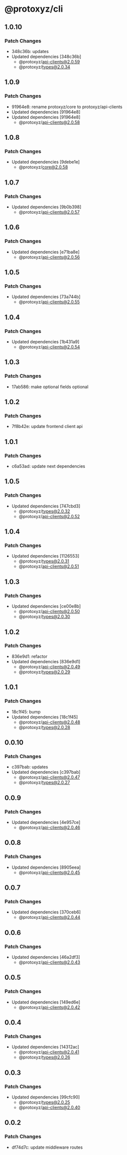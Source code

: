 # @protoxyz/cli

## 1.0.10

### Patch Changes

- 348c36b: updates
- Updated dependencies [348c36b]
  - @protoxyz/api-clients@2.0.59
  - @protoxyz/types@2.0.34

## 1.0.9

### Patch Changes

- 91964e8: rename protoxyz/core to protoxyz/api-clients
- Updated dependencies [91964e8]
- Updated dependencies [91964e8]
  - @protoxyz/api-clients@2.0.58

## 1.0.8

### Patch Changes

- Updated dependencies [9debe1e]
  - @protoxyz/core@2.0.58

## 1.0.7

### Patch Changes

- Updated dependencies [9b0b398]
  - @protoxyz/api-clients@2.0.57

## 1.0.6

### Patch Changes

- Updated dependencies [e71ba8e]
  - @protoxyz/api-clients@2.0.56

## 1.0.5

### Patch Changes

- Updated dependencies [73a744b]
  - @protoxyz/api-clients@2.0.55

## 1.0.4

### Patch Changes

- Updated dependencies [1b431a9]
  - @protoxyz/api-clients@2.0.54

## 1.0.3

### Patch Changes

- 17ab586: make optional fields optional

## 1.0.2

### Patch Changes

- 7f8b42e: update frontend client api

## 1.0.1

### Patch Changes

- c6a53ad: update next dependencies

## 1.0.5

### Patch Changes

- Updated dependencies [747cbd3]
  - @protoxyz/types@2.0.32
  - @protoxyz/api-clients@2.0.52

## 1.0.4

### Patch Changes

- Updated dependencies [1126553]
  - @protoxyz/types@2.0.31
  - @protoxyz/api-clients@2.0.51

## 1.0.3

### Patch Changes

- Updated dependencies [ce00e8b]
  - @protoxyz/api-clients@2.0.50
  - @protoxyz/types@2.0.30

## 1.0.2

### Patch Changes

- 836e9d1: refactor
- Updated dependencies [836e9d1]
  - @protoxyz/api-clients@2.0.49
  - @protoxyz/types@2.0.29

## 1.0.1

### Patch Changes

- 18c1f45: bump
- Updated dependencies [18c1f45]
  - @protoxyz/api-clients@2.0.48
  - @protoxyz/types@2.0.28

## 0.0.10

### Patch Changes

- c397bab: updates
- Updated dependencies [c397bab]
  - @protoxyz/api-clients@2.0.47
  - @protoxyz/types@2.0.27

## 0.0.9

### Patch Changes

- Updated dependencies [4e957ce]
  - @protoxyz/api-clients@2.0.46

## 0.0.8

### Patch Changes

- Updated dependencies [8905eea]
  - @protoxyz/api-clients@2.0.45

## 0.0.7

### Patch Changes

- Updated dependencies [370ceb6]
  - @protoxyz/api-clients@2.0.44

## 0.0.6

### Patch Changes

- Updated dependencies [46a2df3]
  - @protoxyz/api-clients@2.0.43

## 0.0.5

### Patch Changes

- Updated dependencies [149ed6e]
  - @protoxyz/api-clients@2.0.42

## 0.0.4

### Patch Changes

- Updated dependencies [14312ac]
  - @protoxyz/api-clients@2.0.41
  - @protoxyz/types@2.0.26

## 0.0.3

### Patch Changes

- Updated dependencies [99cfc90]
  - @protoxyz/types@2.0.25
  - @protoxyz/api-clients@2.0.40

## 0.0.2

### Patch Changes

- df74d7c: update middleware routes
